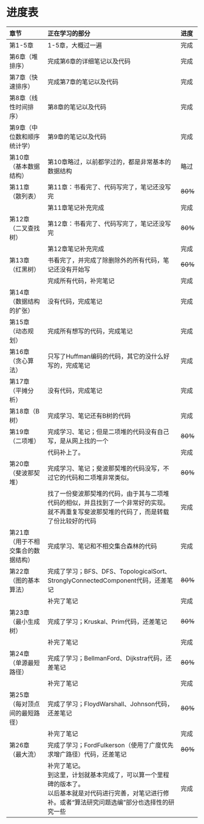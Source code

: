 # 进度表 #
| **章节** | **正在学习的部分** | **进度** |
|:-------|:------------|:-------|
| 第1-5章  | 1-5章，大概过一遍  | 完成     |
| 第6章（堆排序） | 完成第6章的详细笔记以及代码 | 完成     |
| 第7章（快速排序） | 完成第7章的笔记以及代码 | 完成     |
| 第8章（线性时间排序） | 第8章的笔记以及代码  | 完成     |
| 第9章（中位数和顺序统计学） | 第9章的笔记以及代码  | 完成     |
| 第10章（基本数据结构） | 第10章略过，以前都学过的，都是非常基本的数据结构|略过      |
| 第11章（散列表） | 第11章：书看完了、代码写完了，笔记还没写完|~~80%~~ |
|        | 第11章笔记补充完成  |完成      |
| 第12章（二叉查找树） | 第12章：书看完了、代码写完了，笔记还没写完|~~80%~~ |
|        | 第12章笔记补充完成  |完成      |
| 第13章（红黑树） | 书看完了，并完成了除删除外的所有代码，笔记还没有开始写|~~60%~~ |
|        | 完成所有代码，补完笔记 |完成      |
| 第14章（数据结构的扩张） | 没有代码，完成笔记   |完成      |
| 第15章（动态规划） | 完成所有想写的代码，完成笔记|完成      |
| 第16章（贪心算法） | 只写了Huffman编码的代码，其它的没什么好写的，完成笔记|完成      |
| 第17章（平摊分析） | 没有代码，完成笔记   |完成      |
| 第18章（B树） | 完成学习、笔记还有B树的代码|完成      |
| 第19章（二项堆） | 完成学习、笔记；但是二项堆的代码没有自己写，是从网上找的一个|~~80%~~ |
|        | 代码补上了。      |完成      |
| 第20章（斐波那契堆） | 完成学习、笔记；斐波那契堆的代码没写，不过它的代码和二项堆非常类似。|~~80%~~ |
|        | 找了一份斐波那契堆的代码，由于其与二项堆代码的相似，并且找到了一个非常好的实现。<br />就不再重复写斐波那契堆的代码了，而是转载了份比较好的代码|完成      |
| 第21章（用于不相交集合的数据结构） | 完成学习、笔记和不相交集合森林的代码|完成      |
| 第22章（图的基本算法）| 完成了学习；BFS、DFS、TopologicalSort、StronglyConnectedComponent代码，还差笔记|~~80%~~ |
|        | 补完了笔记       |完成      |
| 第23章（最小生成树）| 完成了学习；Kruskal、Prim代码，还差笔记|~~80%~~ |
|        | 补完了笔记       |完成      |
| 第24章（单源最短路径）| 完成了学习；BellmanFord、Dijkstra代码，还差笔记|~~80%~~ |
|        | 补完了笔记       |完成      |
| 第25章（每对顶点间的最短路径）| 完成了学习；FloydWarshall、Johnson代码，还差笔记|~~80%~~ |
|        | 补完了笔记       |完成      |
| 第26章（最大流）| 完成了学习；FordFulkerson（使用了广度优先求增广路径）代码，还差笔记|~~80%~~ |
|        | 补完了笔记。<br />到这里，计划就基本完成了，可以算一个里程碑的版本了。<br />以后基本就是对代码进行完善，对笔记进行修补。或者“算法研究问题选编”部分也选择性的研究一些 |完成      |